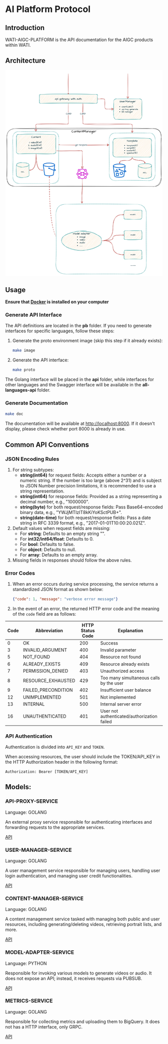 # AI Platform Protocol

## Introduction

WATI-AIGC-PLATFORM is the API documentation for the AIGC products within WATI.

## Architecture
![architecture](./doc/architecture.png)

## Usage
**Ensure that [Docker](https://www.docker.com) is installed on your computer**

### Generate API Interface
The API definitions are located in the **pb** folder. If you need to generate interfaces for specific languages, follow these steps:

1. Generate the proto environment image (skip this step if it already exists):
   ```bash
   make image
   ```

2. Generate the API interface:
   ```bash
   make proto
   ```

The Golang interface will be placed in the **api** folder, while interfaces for other languages and the Swagger interface will be available in the **all-languages-api** folder.

### Generate Documentation
```bash
make doc
```
The documentation will be available at [http://localhost:8000](http://localhost:8000). If it doesn't display, please check whether port 8000 is already in use.

## Common API Conventions

### JSON Encoding Rules

1. For string subtypes:
    - **string(int64)** for request fields: Accepts either a number or a numeric string. If the number is too large (above 2^31) and is subject to JSON Number precision limitations, it is recommended to use a string representation.
    - **string(int64)** for response fields: Provided as a string representing a decimal number, e.g., "1000000".
    - **string(byte)** for both request/response fields: Pass Base64-encoded binary data, e.g., "YWJjMTIzIT8kKiYoKSctPUB+".
    - **string(date-time)** for both request/response fields: Pass a date string in RFC 3339 format, e.g., "2017-01-01T10:00:20.021Z".
2. Default values when request fields are missing:
    - For **string**: Defaults to an empty string "".
    - For **int32/int64/float**: Defaults to 0.
    - For **bool**: Defaults to false.
    - For **object**: Defaults to null.
    - For **array**: Defaults to an empty array.
3. Missing fields in responses should follow the above rules.

### Error Codes

1. When an error occurs during service processing, the service returns a standardized JSON format as shown below:
    ```json
    {"code": 1, "message": "verbose error message"}
    ```
2. In the event of an error, the returned HTTP error code and the meaning of the `code` field are as follows:

| Code | Abbreviation         | HTTP Status Code | Explanation                        |
|------|----------------------|------------------|------------------------------------|
| 0    | OK                   | 200              | Success                            |
| 3    | INVALID_ARGUMENT     | 400              | Invalid parameter                  |
| 5    | NOT_FOUND            | 404              | Resource not found                 |
| 6    | ALREADY_EXISTS       | 409              | Resource already exists            |
| 7    | PERMISSION_DENIED    | 403              | Unauthorized access                |
| 8    | RESOURCE_EXHAUSTED   | 429              | Too many simultaneous calls by the user |
| 9    | FAILED_PRECONDITION  | 402              | Insufficient user balance          |
| 12   | UNIMPLEMENTED        | 501              | Not implemented                    |
| 13   | INTERNAL             | 500              | Internal server error              |
| 16   | UNAUTHENTICATED      | 401              | User not authenticated/authorization failed |

### API Authentication
Authentication is divided into `API_KEY` and `TOKEN`.

When accessing resources, the user should include the TOKEN/API_KEY in the HTTP Authorization header in the following format:
```
Authorization: Bearer [TOKEN/API_KEY]
```

## Models:
### API-PROXY-SERVICE

Language: GOLANG

An external proxy service responsible for authenticating interfaces and forwarding requests to the appropriate services.

[API](pb/api-proxy-service/api.proto)

### USER-MANAGER-SERVICE
Language: GOLANG

A user management service responsible for managing users, handling user login authentication, and managing user credit functionalities.

[API](pb/user-manager-service/api.proto)

### CONTENT-MANAGER-SERVICE

Language: GOLANG

A content management service tasked with managing both public and user resources, including generating/deleting videos, retrieving portrait lists, and more.

[API](pb/content-manager-service/api.proto)

### MODEL-ADAPTER-SERVICE

Language: PYTHON

Responsible for invoking various models to generate videos or audio. It does not expose an API; instead, it receives requests via PUBSUB.

[API](pb/model-adapter-service/api.proto)

### METRICS-SERVICE

Language: GOLANG

Responsible for collecting metrics and uploading them to BigQuery. It does not has a HTTP interface, only GRPC.

[API](pb/metrics-server/api.proto)





